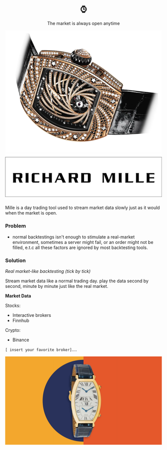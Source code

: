 ## 


<div align="center">

<h1>⌚︎</h1>

<p>
The market is always open anytime
</p>

<img src="docs/rmx.png"></img>
<img src="docs/rm1.png"></img>


</div>

Mille is a day trading tool used to stream market data slowly just as it would when the market is open.

### Problem
- normal backtestings isn't enough to stimulate a real-market environment, sometimes a server might fail, or an order might not be filled, e.t.c all these factors are ignored by most backtesting tools.

### Solution
*Real market-like backtesting (tick by tick)*

Stream market data like a normal trading day. play the data second by second, minute by minute just like the real market.
 

**Market Data**

Stocks: 
  - Interactive brokers 
  - Finnhub

Crypto: 
  - Binance

 `[ insert your favorite broker]`....

![](docs/night-day.jpg)